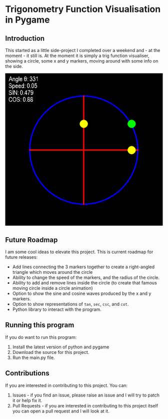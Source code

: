 # Trigonometry Function Visualisation in Pygame

## Introduction
This started as a little side-project I completed over a weekend and - at the moment - it still is. At the moment it is simply a trig function visualiser, showing a circle, some x and y markers, moving around with some info on the side. 

![image showing the visualisation](https://github.com/tommiecc/Trigonometry-Functions-in-Python/blob/main/assets/trig_pygame.PNG)

## Future Roadmap
I am some cool ideas to elevate this project. This is current roadmap for future releases:
- Add lines connecting the 3 markers together to create a right-angled triangle which moves around the circle
- Ability to change the speed of the markers, and the radius of the circle.
- Ability to add and remove lines inside the circle (to create that famous moving circle inside a circle animation)
- Option to show the sine and cosine waves produced by the x and y markers. 
- Option to show representations of `tan`, `sec`, `csc`, and `cot`.
- Python library to interact with the program.

## Running this program
If you do want to run this program:
1. Install the latest version of python and pygame
2. Download the source for this project.
3. Run the main.py file.

## Contributions
If you are interested in contributing to this project. You can:
1. Issues - if you find an issue, please raise an issue and I will try to patch it or help fix it.
2. Pull Requests - if you are interested in contributing to this project itself you can open a pull request and I will look at it.
